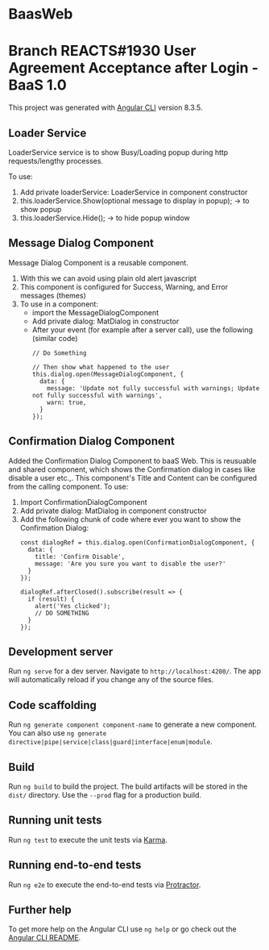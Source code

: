 # BaasWeb
#  Branch REACTS#1930 User Agreement Acceptance after Login - BaaS 1.0
This project was generated with [Angular CLI](https://github.com/angular/angular-cli) version 8.3.5.

## Loader Service

LoaderService service is to show Busy/Loading popup during http requests/lengthy processes.

To use:
1. Add private loaderService: LoaderService in component constructor
2. this.loaderService.Show(optional message to display in popup); -> to show popup
3. this.loaderService.Hide(); -> to hide popup window


## Message Dialog Component

Message Dialog Component is a reusable component.
1. With this we can avoid using plain old alert javascript
2. This component is configured for Success, Warning, and Error messages (themes)
3. To use in a component:
   * import the MessageDialogComponent
   * Add private dialog: MatDialog in constructor
   * After your event (for example after a server call), use the following (similar code)
      ```
      // Do Something

      // Then show what happened to the user
      this.dialog.open(MessageDialogComponent, {
        data: {
          message: 'Update not fully successful with warnings; Update not fully successful with warnings',
          warn: true,
        }
      });
      ```

## Confirmation Dialog Component

Added the Confirmation Dialog Component to baaS Web.  This is reusuable and shared component, which shows the Confirmation dialog in cases like disable a user etc.,.  This component's Title and Content can be configured from the calling component.
To use:
1. Import ConfirmationDialogComponent
2. Add private dialog: MatDialog in component constructor
3. Add the following chunk of code where ever you want to show the Confirmation Dialog:
    ```
    const dialogRef = this.dialog.open(ConfirmationDialogComponent, {
      data: {
        title: 'Confirm Disable',
        message: 'Are you sure you want to disable the user?'
      }
    });

    dialogRef.afterClosed().subscribe(result => {
      if (result) {
        alert('Yes clicked');
        // DO SOMETHING
      }
    });
    ```

## Development server

Run `ng serve` for a dev server. Navigate to `http://localhost:4200/`. The app will automatically reload if you change any of the source files.

## Code scaffolding

Run `ng generate component component-name` to generate a new component. You can also use `ng generate directive|pipe|service|class|guard|interface|enum|module`.

## Build

Run `ng build` to build the project. The build artifacts will be stored in the `dist/` directory. Use the `--prod` flag for a production build.

## Running unit tests

Run `ng test` to execute the unit tests via [Karma](https://karma-runner.github.io).

## Running end-to-end tests

Run `ng e2e` to execute the end-to-end tests via [Protractor](http://www.protractortest.org/).

## Further help

To get more help on the Angular CLI use `ng help` or go check out the [Angular CLI README](https://github.com/angular/angular-cli/blob/master/README.md).
